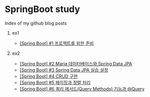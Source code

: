 # SpringBoot study
Index of my github blog posts

1. ex1 <br>
    - [[Spring Boot] #1 프로젝트를 위한 준비](https://cyh6327.github.io/springboot/2023-03-27-springboot-project-preferences/)

2. ex2 <br>
    - [[Spring Boot] #2 Maria 데이터베이스와 Spring Data JPA](https://cyh6327.github.io/springboot/2023-03-28-springboot-spring-data-jpa/)
    - [[Spring Boot] #3 Spring Data JPA 실습 설정](https://cyh6327.github.io/springboot/2023-03-28-springboot-spring-data-jpa-settings/)
    - [[Spring Boot] #4 CRUD 구현](https://cyh6327.github.io/springboot/2023-03-28-springboot-crud/)
    - [[Spring Boot] #5 페이징과 정렬 처리](https://cyh6327.github.io/springboot/2023-03-29-springboot-paging-and-sort/)
    - [[Spring Boot] #6 쿼리 메서드(Query Methods) 기능과 @Query](https://cyh6327.github.io/springboot/2023-03-29-springbood-query-method/)
